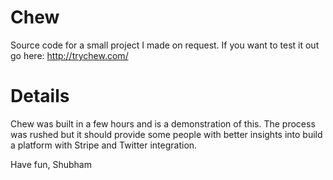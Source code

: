 Chew
====

Source code for a small project I made on request. If you want to test it out go here: http://trychew.com/

Details
==
Chew was built in a few hours and is a demonstration of this. The process was rushed but it should provide some people with better insights into build a platform with Stripe and Twitter integration.

Have fun,
Shubham
